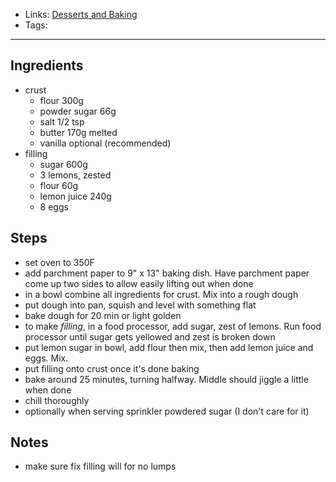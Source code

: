 - Links: [Desserts and Baking](Desserts%20and%20Baking.md)
- Tags: 

---

## Ingredients
- crust
    - flour 300g
    - powder sugar 66g
    - salt 1/2 tsp
    - butter 170g melted
    - vanilla optional (recommended)
- filling
    - sugar 600g
    - 3 lemons, zested
    - flour 60g
    - lemon juice 240g
    - 8 eggs
## Steps
- set oven to 350F
- add parchment paper to 9" x 13" baking dish. Have parchment paper come up two sides to allow easily lifting out when done
- in a bowl combine all ingredients for crust. Mix into a rough dough
- put dough into pan, squish and level with something flat
- bake dough for 20 min or light golden
- to make *filling*, in a food processor, add sugar, zest of lemons. Run food processor until sugar gets yellowed and zest is broken down
- put lemon sugar in bowl, add flour then mix, then add lemon juice and eggs. Mix.
- put filling onto crust once it's done baking
- bake around 25 minutes, turning halfway. Middle should jiggle a little when done
- chill thoroughly
- optionally when serving sprinkler powdered sugar (I don't care for it)


## Notes
- make sure fix filling will for no lumps